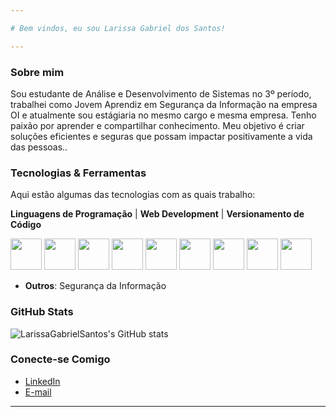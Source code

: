 ```yaml
---

# Bem vindos, eu sou Larissa Gabriel dos Santos!

---
```


### Sobre mim
Sou estudante de Análise e Desenvolvimento de Sistemas no 3º período, trabalhei como Jovem Aprendiz em Segurança da Informação na empresa OI e atualmente sou estágiaria no mesmo cargo e mesma empresa. Tenho paixão por aprender e compartilhar conhecimento. Meu objetivo é criar soluções eficientes e seguras que possam impactar positivamente a vida das pessoas..

### Tecnologias & Ferramentas
Aqui estão algumas das tecnologias com as quais trabalho:

**Linguagens de Programação** | **Web Development** | **Versionamento de Código**
<div style="display: inline">
	<img width='50' height='50' src="https://cdn.jsdelivr.net/gh/devicons/devicon@latest/icons/python/python-original-wordmark.svg"/>
	<img width='50' height='50' src="https://cdn.jsdelivr.net/gh/devicons/devicon@latest/icons/html5/html5-original-wordmark.svg"/>
	<img width='50' height='50' src="https://cdn.jsdelivr.net/gh/devicons/devicon@latest/icons/css3/css3-original-wordmark.svg"/>
	<img width='50' height='50' src="https://cdn.jsdelivr.net/gh/devicons/devicon@latest/icons/php/php-original.svg"/>
	<img width='50' height='50' src="https://cdn.jsdelivr.net/gh/devicons/devicon@latest/icons/javascript/javascript-original.svg"/>
  <img width='50' height='50' src="https://cdn.jsdelivr.net/gh/devicons/devicon@latest/icons/angular/angular-original-wordmark.svg"/> 
  <img width='50' height='50' src="https://cdn.jsdelivr.net/gh/devicons/devicon@latest/icons/bootstrap/bootstrap-original-wordmark.svg"/> 
	<img width='50' height='50' src="https://cdn.jsdelivr.net/gh/devicons/devicon@latest/icons/arduino/arduino-original-wordmark.svg"/>   
	<img width='50' height='50' src="https://cdn.jsdelivr.net/gh/devicons/devicon@latest/icons/git/git-original.svg"/>
</div>

- **Outros**: Segurança da Informação

### GitHub Stats
![LarissaGabrielSantos's GitHub stats](https://github-readme-stats.vercel.app/api?username=LarissaGabrielSantos&show_icons=true&theme=dracula)

### Conecte-se Comigo
- [LinkedIn](https://www.linkedin.com/in/larissa-gabriel-dos-santos/)
- [E-mail](mailto:larissagsantos077@gmail.com)

---

